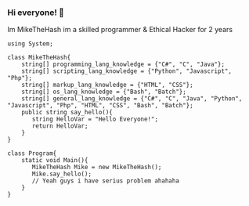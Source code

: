### Hi everyone! 👋
Im MikeTheHash im a skilled programmer & Ethical Hacker for 2 years

    using System;

    class MikeTheHash{
        string[] programming_lang_knowledge = {"C#", "C", "Java"};
        string[] scripting_lang_knowledge = {"Python", "Javascript", "Php"};
        string[] markup_lang_knowledge = {"HTML", "CSS"};
        string[] os_lang_knowledge = {"Bash", "Batch"};
        string[] general_lang_knowledge = {"C#", "C", "Java", "Python", "Javascript", "Php", "HTML", "CSS", "Bash", "Batch"};
        public string say_hello(){
           string HelloVar = "Hello Everyone!";
           return HelloVar;
        }
    }
    
    class Program{
        static void Main(){
           MikeTheHash Mike = new MikeTheHash();
           Mike.say_hello();
           // Yeah guys i have serius problem ahahaha
        }
    }
